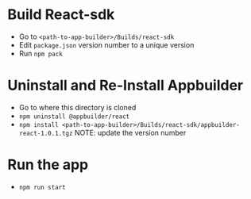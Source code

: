 # Build React-sdk 
- Go to `<path-to-app-builder>/Builds/react-sdk`
- Edit `package.json` version number to a unique version
- Run `npm pack`

# Uninstall and Re-Install Appbuilder
- Go to where this directory is cloned
- `npm uninstall @appbuilder/react`
- `npm install <path-to-app-builder>/Builds/react-sdk/appbuilder-react-1.0.1.tgz` NOTE: update the version number

<!-- # Install additional dependencies [NOT NEEDED FOR SAMPLE APP]
- `npm install react-router-dom@5 @apollo/client@3 nanoid@4` -->

# Run the app
- `npm run start`
